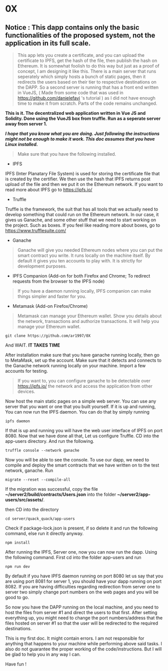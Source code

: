 # 0X
## Notice : This dapp contains only the basic functionalities of the proposed system, not the application in its full scale.

>This app lets you create a certificate, and you can upload the certificate to IPFS, get the hash of the file, then publish the hash on Ethereum. It is somewhat foolish to do this way but just as a proof of concept, I am designing it like this. There is a main server that runs seperately which simply hosts a bunch of static pages, then it redirects the users based on their tier to respective destinations on the DAPP. So a second server is running that has a front end written in VueJS, ( Made from some code that was used in https://github.com/danielefavi 's tutorial ) as I did not have enough time to make it from scratch. Parts of the code remains unchanged.

**This is it. The decentralized web application written in Vue JS and Solidity. 
Done using the VueJS box from truffle. Run as a seperate server away from server 1.**

**_I hope that you know what you are doing. Just following the instructions might not be enough to make it work. This doc assumes that you have Linux installed._**

>Make sure that you have the following installed.

- IPFS 

IPFS (Inter Planatary File System) is used for storing the certificate file that is created by the certifier. We then use the hash that IPFS returns post upload of the file and then we put it on the Ethereum network. If you want to read more about IPFS go to https://ipfs.io/

- Truffle

Truffle is the framework, the suit that has all tools that we actually need to develop something that could run on the Ethereum network. In our case, it gives us Ganache, and some other stuff that we need to start working on the project. Such as boxes. If you feel like reading more about boxes, go to https://www.trufflesuite.com/

- Ganache

>Ganache will give you needed Ethereum nodes where you can put the smart contract you write. It runs locally on the machine itself. By default it gives you ten accounts to play with. It is strictly for development purposes.

- IPFS Companion (Add-on for both Firefox and Chrome; To redirect requests from the browser to the IPFS node)

>If you have a daemon running locally, IPFS companion can make things simpler and faster for you.

- Metamask (Add-on Firefox/Chrome)

>Metamask can manage your Ethereum wallet. Show you details about the network, transactions and authorize transactions. It will help you manage your Ethereum wallet.

```
git clone https://github.com/ar1997/0X
```

And WAIT. **IT TAKES TIME**

After installation make sure that you have ganache running locally, then go to MetaMask, set up the account. Make sure that it detects and connects to the Ganache network running locally on your machine. Import a few accounts for testing.

>If you want to, you can configure ganache to be detectable over https://ipfs.io/ the network and access the application from other devices.

Now host the main static pages on a simple web server. You can use any server that you want or one that you built yourself. If it is up and running, You can now run the IPFS daemon. You can do that by simply running 

```
ipfs daemon
```

If that is up and running you will have the web user interface of IPFS on port 8080. Now that we have done all that, Let us configure Truffle. CD into the app-users directory. And run the following.

```
truffle console --network ganache
```

Now you will be able to see the console. To use our dapp, we need to compile and deploy the smart contracts that we have written on to the test network, ganache. Run

```
migrate --reset --compile-all
```

If the migration was successful, copy the file **~/server2/build/contracts/Users.json** into the folder **~/server2/app-users/src/assets/**.


then CD into the directory 

```
cd server/quack_quack/app-users
```

Check if package-lock.json is present, if so delete it and run the following command, else run it directly anyway.

```
npm install
```

After running the IPFS, Server one, now you can now run the dapp. Using the following command. First cd into the folder app-users and run 

```
npm run dev
```

By default if you have IPFS daemon running on port 8080 let us say that you are using port 8081 for server 1, you should have your dapp running on port 8082. If you are having difficulties regarding redirection from server one to server two simply change port numbers on the web pages and you will be good to go.


So now you have the DAPP running on the local machine, and you need to host the files from server #1 and direct the users to that first. After setting everything up, you might need to  change the port numbers/address that the files hosted on server #1 so that the user will be redirected to the required destinations.


This is my first doc. It might contain errors. I am not responsible for anything that happens to your machine while performing above said tasks. I also do not guarantee the proper working of the code/instructions. But I will be glad to help you in any way I can.

Have fun !
